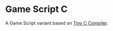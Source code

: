 # Game Script C

A Game Script variant based on [Tiny C Compiler](https://github.com/procedural/tinycc).
